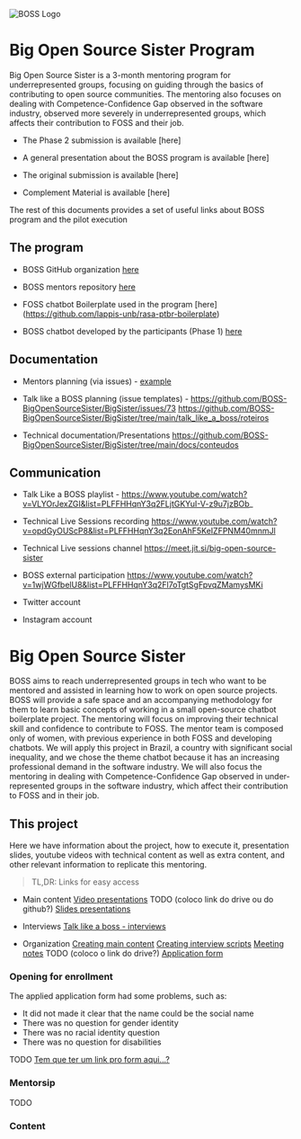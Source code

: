 ![BOSS Logo](./imgs/logo.png)

# Big Open Source Sister Program

Big Open Source Sister is a 3-month mentoring program for underrepresented groups, focusing on guiding through the basics of contributing to open source communities. The mentoring also focuses on dealing with Competence-Confidence Gap observed in the software industry, observed more severely in underrepresented groups, which affects their contribution to FOSS and their job. 

- The Phase 2 submission is available [here]

- A general presentation about the BOSS program is available [here]

- The original submission is available [here]

- Complement Material is available [here]


The rest of this documents provides a set of useful links about BOSS program and the pilot execution 

## The program

- BOSS GitHub organization [here](https://github.com/BOSS-BigOpenSourceSister)

- BOSS mentors repository [here]( https://github.com/BOSS-BigOpenSourceSister/BigSister)

- FOSS chatbot Boilerplate used in the program  [here] (https://github.com/lappis-unb/rasa-ptbr-boilerplate)

- BOSS chatbot developed by the participants (Phase 1) [here](https://github.com/BOSS-BigOpenSourceSister/bot-da-boss)

##  Documentation 

- Mentors planning (via issues) - [example](https://github.com/BOSS-BigOpenSourceSister/BigSister/issues/117)


- Talk like a BOSS planning (issue templates) - https://github.com/BOSS-BigOpenSourceSister/BigSister/issues/73
https://github.com/BOSS-BigOpenSourceSister/BigSister/tree/main/talk_like_a_boss/roteiros

- Technical documentation/Presentations 
https://github.com/BOSS-BigOpenSourceSister/BigSister/tree/main/docs/conteudos

## Communication

- Talk Like  a BOSS playlist - https://www.youtube.com/watch?v=VLYOrJexZGI&list=PLFFHHqnY3q2FLjtGKYuI-V-z9u7jzBOb_

- Technical Live Sessions recording
https://www.youtube.com/watch?v=opdGyOUScP8&list=PLFFHHqnY3q2EonAhF5KeIZFPNM40mnmJl

- Technical Live sessions channel 
https://meet.jit.si/big-open-source-sister


- BOSS external participation
https://www.youtube.com/watch?v=1wjWGfbelU8&list=PLFFHHqnY3q2Fl7oTgtSgFpvqZMamysMKi

- Twitter account

- Instagram account





# Big Open Source Sister

BOSS aims to reach underrepresented groups in tech who want to be mentored and assisted in learning how to work on open source projects. BOSS will provide a safe space and an accompanying methodology for them to learn basic concepts of working in a small open-source chatbot boilerplate project. The mentoring will focus on improving their technical skill and confidence to contribute to FOSS. The mentor team is composed only of women, with previous experience in both FOSS and developing chatbots. We will apply this project in Brazil, a country with significant social inequality, and we chose the theme chatbot because it has an increasing professional demand in the software industry. We will also focus the mentoring in dealing with Competence-Confidence Gap observed in under-represented groups in the software industry, which affect their contribution to FOSS and in their job.


## This project

Here we have information about the project, how to execute it, presentation slides, youtube videos with technical content as well as extra content, and other relevant information to replicate this mentoring.

> TL,DR: Links for easy access

- Main content
[Video presentations](https://www.youtube.com/playlist?list=PLFFHHqnY3q2EonAhF5KeIZFPNM40mnmJl)
TODO (coloco link do drive ou do github?)
[Slides presentations](.)

- Interviews
[Talk like a boss - interviews](https://www.youtube.com/playlist?list=PLFFHHqnY3q2FLjtGKYuI-V-z9u7jzBOb_)

- Organization
[Creating main content](https://github.com/BOSS-BigOpenSourceSister/BigSister/blob/main/.github/ISSUE_TEMPLATE/conteudo_semanal.md)
[Creating interview scripts](https://github.com/BOSS-BigOpenSourceSister/BigSister/blob/main/.github/ISSUE_TEMPLATE/talk_like_a_boss.md)
[Meeting notes](https://github.com/BOSS-BigOpenSourceSister/BigSister/blob/main/.github/ISSUE_TEMPLATE/ata_reuniao.md)
TODO (coloco o link do drive?)
[Application form](.)


### Opening for enrollment

The applied application form had some problems, such as:
- It did not made it clear that the name could be the social name
- There was no question for gender identity
- There was no racial identity question
- There was no question for disabilities

TODO
[Tem que ter um link pro form aqui...?](.)


### Mentorsip

TODO

### Content

